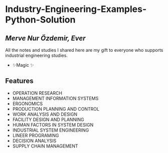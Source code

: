 # Industry-Engineering-Examples-Python-Solution
## _Merve Nur Özdemir, Ever_

All the notes and studies I shared here are my gift to everyone who supports industrial engineering studies.

- ✨Magic ✨

## Features
- OPERATION RESEARCH 
- MANAGEMENT INFORMATION SYSTEMS
- ERGONOMICS
- PRODUCTION PLANNING AND CONTROL
- WORK ANALYSIS AND DESIGN
- FACILITY DESIGN AND PLANNING
- HUMAN FACTORS IN SYSTEM DESIGN
- INDUSTRIAL SYSTEM ENGINEERING
- LINEER PROGRAMING
- DECISION ANALYSIS
- SUPPLY CHAIN MANAGEMENT

